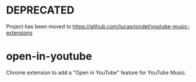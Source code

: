 # DEPRECATED

Project has been moved to https://github.com/lucasriondel/youtube-music-extensions

# open-in-youtube

Chrome extension to add a "Open in YouTube" feature for YouTube Music.
